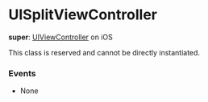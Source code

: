 # UISplitViewController

**super**: [UIViewController](UIViewController.md) on iOS

This class is reserved and cannot be directly instantiated.

### Events

* None</ul>

</ul>

